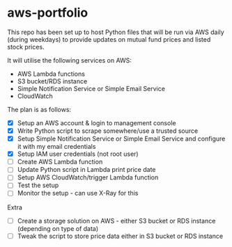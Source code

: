 # aws-portfolio
This repo has been set up to host Python files that will be run via AWS daily (during weekdays) to provide updates on mutual fund prices and listed stock prices.

It will utilise the following services on AWS:
- AWS Lambda functions
- S3 bucket/RDS instance
- Simple Notification Service or Simple Email Service
- CloudWatch

The plan is as follows:
- [X] Setup an AWS account & login to management console
- [X] Write Python script to scrape somewhere/use a trusted source
- [X] Setup Simple Notification Service or Simple Email Service and configure it with my email credentials
- [X] Setup IAM user credentials (not root user)
- [ ] Create AWS Lambda function
- [ ] Update Python script in Lambda print price date
- [ ] Setup AWS CloudWatch/trigger Lambda function
- [ ] Test the setup
- [ ] Monitor the setup - can use X-Ray for this

Extra
- [ ] Create a storage solution on AWS - either S3 bucket or RDS instance (depending on type of data)
- [ ] Tweak the script to store price data either in S3 bucket or RDS instance
